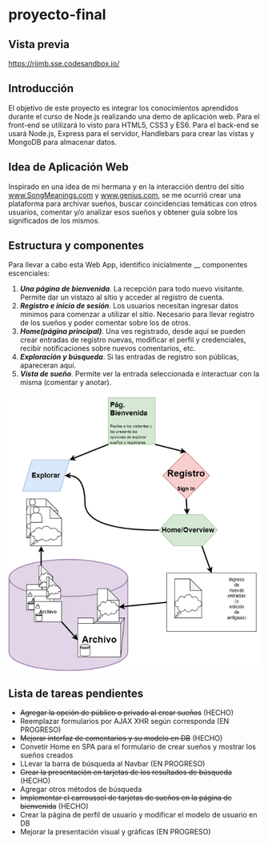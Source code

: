 # proyecto-final

## Vista previa

https://rijmb.sse.codesandbox.io/

## Introducción

El objetivo de este proyecto es integrar los conocimientos aprendidos durante el curso de Node.js realizando una demo de aplicación web. Para el front-end se utilizará lo visto para HTML5, CSS3 y ES6. Para el back-end se usará Node.js, Express para el servidor, Handlebars para crear las vistas y MongoDB para almacenar datos.

## Idea de Aplicación Web

Inspirado en una idea de mi hermana y en la interacción dentro del sitio www.SongMeanings.com y www.genius.com, se me ocurrió crear una plataforma para archivar sueños, buscar coincidencias temáticas con otros usuarios, comentar y/o analizar esos sueños y obtener guía sobre los significados de los mismos.

## Estructura y componentes

Para llevar a cabo esta Web App, identifico inicialmente __ componentes escenciales:
1. **_Una página de bienvenida_**. La recepción para todo nuevo visitante. Permite dar un vistazo al sitio y acceder al registro de cuenta.
2. **_Registro e inicio de sesión_**. Los usuarios necesitan ingresar datos mínimos para comenzar a utilizar el sitio. Necesario para llevar registro de los sueños y poder comentar sobre los de otros.
3. **_Home(página principal)_**. Una ves registrado, desde aquí se pueden crear entradas de registro nuevas, modificar el perfil y credenciales, recibir notificaciones sobre nuevos comentarios, etc.
4. **_Exploración y búsqueda_**. Si las entradas de registro son públicas, apareceran aquí.
5. **_Vista de sueño_**. Permite ver la entrada seleccionada e interactuar con la misma (comentar y anotar).

![Design Flowchart](https://github.com/meschinca/proyecto-final/blob/master/prototype/design_flowchart.png "Diseño preliminar de la aplicación")

## Lista de tareas pendientes

- ~~Agregar la opción de público o privado al crear sueños~~ (HECHO)
- Reemplazar formularios por AJAX XHR según corresponda (EN PROGRESO)
- ~~Mejorar interfaz de  comentarios y su modelo en DB~~ (HECHO)
- Convetir Home en SPA para el formulario de crear sueños y mostrar los sueños creados
- LLevar la barra de búsqueda al Navbar  (EN PROGRESO)
- ~~Crear la presentación en tarjetas de los resultados de búsqueda~~ (HECHO)
- Agregar otros métodos de búsqueda
- ~~Implementar el carroussel de tarjetas de sueños en la página de bienvenida~~ (HECHO)
- Crear la página de perfil de usuario y modificar el modelo de usuario en DB
- Mejorar la presentación visual y gráficas  (EN PROGRESO)
